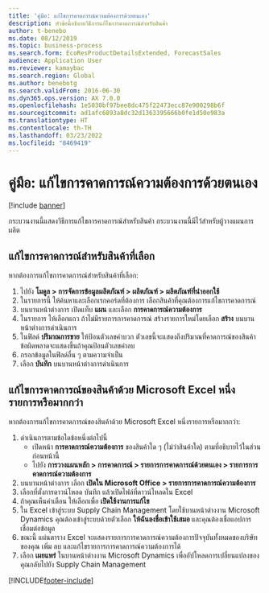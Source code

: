 ```yaml
---
title: 'คู่มือ: แก้ไขการคาดการณ์ความต้องการด้วยตนเอง'
description: หัวข้อนี้อธิบายวิธีการแก้ไขการคาดการณ์สำหรับสินค้า
author: t-benebo
ms.date: 08/12/2019
ms.topic: business-process
ms.search.form: EcoResProductDetailsExtended, ForecastSales
audience: Application User
ms.reviewer: kamaybac
ms.search.region: Global
ms.author: benebotg
ms.search.validFrom: 2016-06-30
ms.dyn365.ops.version: AX 7.0.0
ms.openlocfilehash: 1e5030bf97bee8dc475f22473ecc87e900298b6f
ms.sourcegitcommit: ad1afc6893a8dc32d1363395666b0fe1d50e983a
ms.translationtype: HT
ms.contentlocale: th-TH
ms.lasthandoff: 03/23/2022
ms.locfileid: "8469419"
---
```

# <a name="guide-modify-a-demand-forecast-manually"></a>คู่มือ: แก้ไขการคาดการณ์ความต้องการด้วยตนเอง

[!include [banner](../../includes/banner.md)]

กระบวนงานนี้แสดงวิธีการแก้ไขการคาดการณ์สำหรับสินค้า  กระบวนงานนี้มีไว้สำหรับผู้วางแผนการผลิต

## <a name="modify-the-forecast-for-a-selected-item"></a>แก้ไขการคาดการณ์สำหรับสินค้าที่เลือก

หากต้องการแก้ไขการคาดการณ์สำหรับสินค้าที่เลือก:

1. ไปยัง **โมดูล \> การจัดการข้อมูลผลิตภัณฑ์ \> ผลิตภัณฑ์ \> ผลิตภัณฑ์ที่นำออกใช้**
1. ในรายการนี้ ให้ค้นหาและเลือกเรกคอร์ดที่ต้องการ เลือกสินค้าที่คุณต้องการแก้ไขการคาดการณ์ 
1. บนบานหน้าต่างการ เปิดแท็บ **แผน** และเลือก **การคาดการณ์ความต้องการ**
1. ในรายการ ให้เลือกแถว ถ้าไม่มีรายการการคาดการณ์ สร้างรายการใหม่โดยเลือก **สร้าง** บนบานหน้าต่างการดำเนินการ  
1. ในฟิลด์ **ปริมาณการขาย** ให้ป้อนตัวเลขค่าบวก ตัวเลขนี้จะแสดงถึงปริมาณที่คาดการณ์ของสินค้า  ข้อผิดพลาดจะแสดงขึ้นถ้าคุณป้อนตัวเลขค่าลบ
1. กรอกข้อมูลในฟิลด์อื่น ๆ ตามความจำเป็น
1. เลือก **บันทึก** บนบานหน้าต่างการดำเนินการ

## <a name="modify-the-forecast-for-one-or-more-items-with-microsoft-excel"></a>แก้ไขการคาดการณ์ของสินค้าด้วย Microsoft Excel หนึ่งรายการหรือมากกว่า

หากต้องการแก้ไขการคาดการณ์ของสินค้าด้วย Microsoft Excel หนึ่งรายการหรือมากกว่า:

1. ดำเนินการตามข้อใดข้อหนึ่งต่อไปนี้
    - เปิดหน้า **การคาดการณ์ความต้องการ** ของสินค้าใด ๆ (ไม่ว่าสินค้าใด) ตามที่อธิบายไว้ในส่วนก่อนหน้านี้
    - ไปยัง **การวางแผนหลัก \> การคาดการณ์ \> รายการการคาดการณ์ด้วยตนเอง \> รายการการคาดการณ์ความต้องการ**
1. บนบานหน้าต่างการ เลือก **เปิดใน Microsoft Office \> รายการการคาดการณ์ความต้องการ**
1. เลือกที่ตั้งการดาวน์โหลด บันทึก แล้วเปิดไฟล์ที่ดาวน์โหลดใน Excel
1. ถ้าคุณเห็นคําเตือน ให้เลือกเพื่อ **เปิดใช้งานการแก้ไข**
1. ใน Excel เข้าสู่ระบบ Supply Chain Management โดยใช้บานหน้าต่างงาน Microsoft Dynamics คุณต้องเข้าสู่ระบบด้วยตัวเลือก **ให้ฉันลงชื่อเข้าใช้เสมอ** และคุณต้องเชื่อแอปการเชื่อมต่อข้อมูล
1. ขณะนี้ แผ่นตาราง Excel จะแสดงรายการการคาดการณ์ความต้องการปัจจุบันทั้งหมดของบริษัทของคุณ  เพิ่ม ลบ และแก้ไขรายการการคาดการณ์ความต้องการได้
1. เลือก **เผยแพร่** ในบานหน้าต่างงาน Microsoft Dynamics เพื่ออัปโหลดการเปลี่ยนแปลงของคุณกลับไปยัง Supply Chain Management


[!INCLUDE[footer-include](../../../includes/footer-banner.md)]
